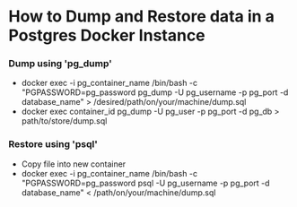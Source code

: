# How to Dump and Restore data in a Postgres Docker Instance

### Dump using 'pg_dump'
- docker exec -i pg_container_name /bin/bash -c "PGPASSWORD=pg_password pg_dump -U pg_username -p pg_port -d database_name" > /desired/path/on/your/machine/dump.sql
- docker exec container_id pg_dump -U pg_user -p pg_port -d pg_db > path/to/store/dump.sql

### Restore using 'psql'
- Copy file into new container
- docker exec -i pg_container_name /bin/bash -c "PGPASSWORD=pg_password psql -U pg_username -p pg_port -d database_name" < /path/on/your/machine/dump.sql
